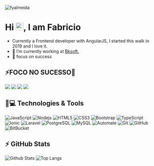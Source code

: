 <p align="left"><img src="https://komarev.com/ghpvc/?username=fyalmeida" alt="fyalmeida" /></p>

<h1 align = "justify"> Hi <img src="https://media.giphy.com/media/hvRJCLFzcasrR4ia7z/giphy.gif" width="25px">, I am Fabricio</h1>

- Currently a Frontend developer with AngularJS, I started this walk in 2019 and I love it.
- 🔭 I’m currently working at <a href="https://bksoft.com.br/">Bksoft.</a>
- 🎯 focus on success

## ⚡FOCO NO SUCESSO🚀

[<img src="https://img.shields.io/badge/linkedin-%230077B5.svg?&style=for-the-badge&logo=linkedin&logoColor=white" />](https://www.linkedin.com/in/fabricio-almeida-11b3721bb/) 
[<img src = "https://img.shields.io/badge/instagram-%23E4405F.svg?&style=for-the-badge&logo=instagram&logoColor=white">](https://www.instagram.com/fyk1ng/) 
[<img src = "https://img.shields.io/badge/facebook-%231877F2.svg?&style=for-the-badge&logo=facebook&logoColor=white">](https://www.facebook.com/fabricio.yan.9/)
[<img src = "https://img.shields.io/badge/steam-black.svg?&style=for-the-badge&logo=steam&logoColor=white">](https://steamcommunity.com/id/efeipisulon)

## 🚀💻 Technologies & Tools

![JavaScript](https://img.shields.io/badge/-JavaScript-black?style=flat-square&logo=javascript)
![Nodejs](https://img.shields.io/badge/-Nodejs-black?style=flat-square&logo=Node.js)
![HTML5](https://img.shields.io/badge/-HTML5-E34F26?style=flat-square&logo=html5&logoColor=white)
![CSS3](https://img.shields.io/badge/-CSS3-1572B6?style=flat-square&logo=css3)
![Bootstrap](https://img.shields.io/badge/-Bootstrap-563D7C?style=flat-square&logo=bootstrap)
![TypeScript](https://img.shields.io/badge/-TypeScript-007ACC?style=flat-square&logo=typescript)
![Ionic](https://img.shields.io/badge/-Ionic-007ACC?style=flat-square&logo=ionic)
![Laravel](https://img.shields.io/badge/-Laravel-563D7C?style=flat-square&logo=laravel)
![PostgreSQL](https://img.shields.io/badge/-PostgreSQL-336791?style=flat-square&logo=postgresql)
![MySQL](https://img.shields.io/badge/-MySQL-black?style=flat-square&logo=mysql)
![Automate](https://img.shields.io/badge/-Automate-darkblue?style=flat-square&logo=automate)
![Git](https://img.shields.io/badge/-Git-black?style=flat-square&logo=git)
![GitHub](https://img.shields.io/badge/-GitHub-181717?style=flat-square&logo=github)
![BitBucket](https://img.shields.io/badge/-BitBucket-darkblue?style=flat-square&logo=bitbucket)

## ⚡ GitHub Stats

![Github Stats](https://github-readme-stats.vercel.app/api?username=fyalmeida&show_icons=true&count_private=true&show_icons=true&include_all_commits=true)
![Top Langs](https://github-readme-stats.vercel.app/api/top-langs/?username=fyalmeida&hide=TeX&layout=compact)
